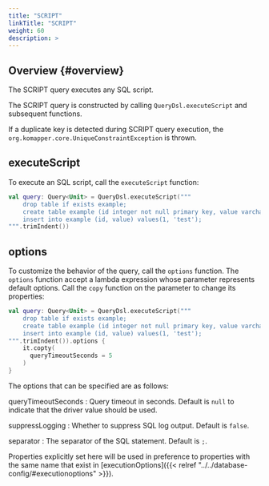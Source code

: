 ```yaml
---
title: "SCRIPT"
linkTitle: "SCRIPT"
weight: 60
description: >
---
```


## Overview {#overview}

The SCRIPT query executes any SQL script.

The SCRIPT query is constructed by calling `QueryDsl.executeScript` and subsequent functions.

If a duplicate key is detected during SCRIPT query execution,
the `org.komapper.core.UniqueConstraintException` is thrown.

## executeScript

To execute an SQL script, call the `executeScript` function:

```kotlin
val query: Query<Unit> = QueryDsl.executeScript("""
    drop table if exists example;
    create table example (id integer not null primary key, value varchar(20));
    insert into example (id, value) values(1, 'test');
""".trimIndent())
```

## options

To customize the behavior of the query, call the `options` function.
The `options` function accept a lambda expression whose parameter represents default options.
Call the `copy` function on the parameter to change its properties:

```kotlin
val query: Query<Unit> = QueryDsl.executeScript("""
    drop table if exists example;
    create table example (id integer not null primary key, value varchar(20));
    insert into example (id, value) values(1, 'test');
""".trimIndent()).options {
    it.copty(
      queryTimeoutSeconds = 5
    )
}
```

The options that can be specified are as follows:

queryTimeoutSeconds
: Query timeout in seconds. Default is `null` to indicate that the driver value should be used.

suppressLogging
: Whether to suppress SQL log output. Default is `false`.

separator
: The separator of the SQL statement. Default is `;`.

Properties explicitly set here will be used in preference to properties with the same name that exist
in [executionOptions]({{< relref "../../database-config/#executionoptions" >}}).
